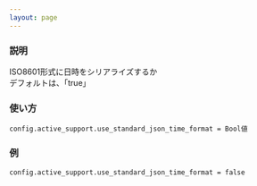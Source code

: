```yaml
---
layout: page
---
```


### 説明

ISO8601形式に日時をシリアライズするか  
デフォルトは、「true」

### 使い方

    config.active_support.use_standard_json_time_format = Bool値

### 例

    config.active_support.use_standard_json_time_format = false
